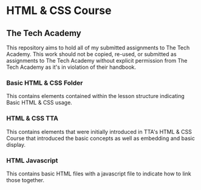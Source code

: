 # HTML & CSS Course 
## The Tech Academy

This repository aims to hold all of my submitted assignments to The Tech Academy. This work should not be copied, re-used, or submitted as assignments to The Tech Academy without explicit permission from The Tech Academy as it's in violation of their handbook. 

### Basic HTML & CSS Folder 
This contains elements contained within the lesson structure indicating Basic HTML & CSS usage.

### HTML & CSS TTA 
This contains elements that were initially introduced in TTA's HTML & CSS Course that introduced the basic concepts as well as embedding and basic display. 

### HTML Javascript
This contains basic HTML files with a javascript file to indicate how to link those together.